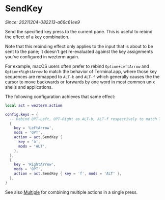 # SendKey

*Since: 20211204-082213-a66c61ee9*

Send the specified key press to the current pane.  This is useful to rebind
the effect of a key combination.

Note that this rebinding effect only applies to the input that is about to be
sent to the pane; it doesn't get re-evaluated against the key assignments
you've configured in wezterm again.

For example, macOS users often prefer to rebind `Option+LeftArrow` and
`Option+RightArrow` to match the behavior of Terminal.app, where those key
sequences are remapped to `ALT-b` and `ALT-f` which generally causes the
the cursor to move backwards or forwards by one word in most common unix
shells and applications.

The following configuration achieves that same effect:

```lua
local act = wezterm.action

config.keys = {
  -- Rebind OPT-Left, OPT-Right as ALT-b, ALT-f respectively to match Terminal.app behavior
  {
    key = 'LeftArrow',
    mods = 'OPT',
    action = act.SendKey {
      key = 'b',
      mods = 'ALT',
    },
  },
  {
    key = 'RightArrow',
    mods = 'OPT',
    action = act.SendKey { key = 'f', mods = 'ALT' },
  },
}
```

See also [Multiple](Multiple.md) for combining multiple actions in a single press.
